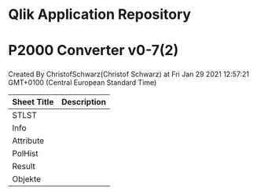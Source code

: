 # Qlik Application Repository 
# P2000 Converter v0-7(2)
### 
Created By ChristofSchwarz(Christof Schwarz) at Fri Jan 29 2021 12:57:21 GMT+0100 (Central European Standard Time)




Sheet Title | Description
------------ | -------------
STLST|
Info|
Attribute|
PolHist|
Result|
Objekte|



